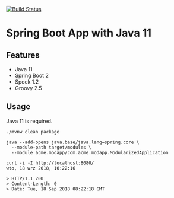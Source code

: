 [![Build Status](https://travis-ci.org/mariuszs/jmod-spring-boot.svg?branch=master)](https://travis-ci.org/mariuszs/jmod-spring-boot)

Spring Boot App with Java 11
===


Features
---
* Java 11
* Spring Boot 2
* Spock 1.2
* Groovy 2.5


Usage
---

Java 11 is required.

    ./mvnw clean package

    java --add-opens java.base/java.lang=spring.core \ 
      --module-path target/modules \
      --module acme.modapp/com.acme.modapp.ModularizedApplication
      
    curl -i -I http://localhost:8080/                                                                                             wto, 18 wrz 2018, 10:22:16 

    > HTTP/1.1 200 
    > Content-Length: 0
    > Date: Tue, 18 Sep 2018 08:22:18 GMT
    
